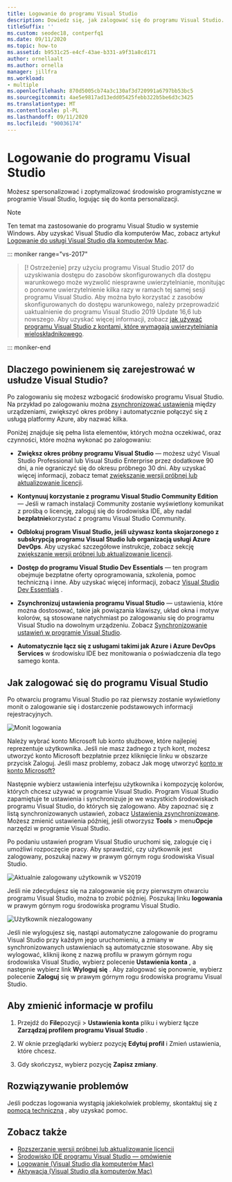```yaml
---
title: Logowanie do programu Visual Studio
description: Dowiedz się, jak zalogować się do programu Visual Studio.
titleSuffix: ''
ms.custom: seodec18, contperfq1
ms.date: 09/11/2020
ms.topic: how-to
ms.assetid: b9531c25-e4cf-43ae-b331-a9f31a8cd171
author: ornellaalt
ms.author: ornella
manager: jillfra
ms.workload:
- multiple
ms.openlocfilehash: 870d5005cb74a3c130af3d720991a6797bb53bc5
ms.sourcegitcommit: 4ae5e9817ad13edd05425febb322b5be6d3c3425
ms.translationtype: MT
ms.contentlocale: pl-PL
ms.lasthandoff: 09/11/2020
ms.locfileid: "90036174"
---
```

# <a name="sign-in-to-visual-studio"></a>Logowanie do programu Visual Studio

Możesz spersonalizować i zoptymalizować środowisko programistyczne w programie Visual Studio, logując się do konta personalizacji.

> [!NOTE]
> Ten temat ma zastosowanie do programu Visual Studio w systemie Windows. Aby uzyskać Visual Studio dla komputerów Mac, zobacz artykuł [Logowanie do usługi Visual Studio dla komputerów Mac](/visualstudio/mac/signing-in).

::: moniker range="vs-2017"

> [! Ostrzeżenie] przy użyciu programu Visual Studio 2017 do uzyskiwania dostępu do zasobów skonfigurowanych dla dostępu warunkowego może wyzwolić niesprawne uwierzytelnianie, monitując o ponowne uwierzytelnienie kilka razy w ramach tej samej sesji programu Visual Studio. 
> Aby można było korzystać z zasobów skonfigurowanych do dostępu warunkowego, należy przeprowadzić uaktualnienie do programu Visual Studio 2019 Update 16,6 lub nowszego. Aby uzyskać więcej informacji, zobacz [jak używać programu Visual Studio z kontami, które wymagają uwierzytelniania wieloskładnikowego](work-with-multi-factor-authentication.md).

::: moniker-end

## <a name="why-should-i-sign-in-to-visual-studio"></a>Dlaczego powinienem się zarejestrować w usłudze Visual Studio?

Po zalogowaniu się możesz wzbogacić środowisko programu Visual Studio. Na przykład po zalogowaniu można [zsynchronizować ustawienia](synchronized-settings-in-visual-studio.md) między urządzeniami, zwiększyć okres próbny i automatycznie połączyć się z usługą platformy Azure, aby nazwać kilka.

Poniżej znajduje się pełna lista elementów, których można oczekiwać, oraz czynności, które można wykonać po zalogowaniu:
- **Zwiększ okres próbny programu Visual Studio** — możesz użyć Visual Studio Professional lub Visual Studio Enterprise przez dodatkowe 90 dni, a nie ograniczyć się do okresu próbnego 30 dni. Aby uzyskać więcej informacji, zobacz temat [zwiększanie wersji próbnej lub aktualizowanie licencji](../ide/how-to-unlock-visual-studio.md).

- **Kontynuuj korzystanie z programu Visual Studio Community Edition** — Jeśli w ramach instalacji Community zostanie wyświetlony komunikat z prośbą o licencję, zaloguj się do środowiska IDE, aby nadal **bezpłatnie**korzystać z programu Visual Studio Community. 

- **Odblokuj program Visual Studio, jeśli używasz konta skojarzonego z subskrypcją programu Visual Studio lub organizacją usługi Azure DevOps**. Aby uzyskać szczegółowe instrukcje, zobacz sekcję [zwiększanie wersji próbnej lub aktualizowanie licencji](../ide/how-to-unlock-visual-studio.md).

- **Dostęp do programu Visual Studio Dev Essentials** — ten program obejmuje bezpłatne oferty oprogramowania, szkolenia, pomoc techniczną i inne. Aby uzyskać więcej informacji, zobacz [Visual Studio Dev Essentials](https://visualstudio.microsoft.com/dev-essentials/) .

- **Zsynchronizuj ustawienia programu Visual Studio** — ustawienia, które można dostosować, takie jak powiązania klawiszy, układ okna i motyw kolorów, są stosowane natychmiast po zalogowaniu się do programu Visual Studio na dowolnym urządzeniu. Zobacz [Synchronizowanie ustawień w programie Visual Studio](../ide/synchronized-settings-in-visual-studio.md).

- **Automatycznie łącz się z usługami takimi jak Azure i Azure DevOps Services** w środowisku IDE bez monitowania o poświadczenia dla tego samego konta.

## <a name="how-to-sign-in-to-visual-studio"></a>Jak zalogować się do programu Visual Studio

Po otwarciu programu Visual Studio po raz pierwszy zostanie wyświetlony monit o zalogowanie się i dostarczenie podstawowych informacji rejestracyjnych. 

![Monit logowania](../ide/media/vs2019_signinpopup.png)

Należy wybrać konto Microsoft lub konto służbowe, które najlepiej reprezentuje użytkownika. Jeśli nie masz żadnego z tych kont, możesz utworzyć konto Microsoft bezpłatnie przez kliknięcie linku w obszarze przycisk Zaloguj. Jeśli masz problemy, zobacz Jak mogę utworzyć [konto w konto Microsoft?](https://support.microsoft.com/help/4026324/microsoft-account-how-to-create)

Następnie wybierz ustawienia interfejsu użytkownika i kompozycję kolorów, których chcesz używać w programie Visual Studio. Program Visual Studio zapamiętuje te ustawienia i synchronizuje je we wszystkich środowiskach programu Visual Studio, do których się zalogowano. Aby zapoznać się z listą synchronizowanych ustawień, zobacz [Ustawienia zsynchronizowane](../ide/synchronized-settings-in-visual-studio.md). Możesz zmienić ustawienia później, jeśli otworzysz **Tools**  >  menu**Opcje** narzędzi w programie Visual Studio.

Po podaniu ustawień program Visual Studio uruchomi się, zaloguje cię i umożliwi rozpoczęcie pracy. Aby sprawdzić, czy użytkownik jest zalogowany, poszukaj nazwy w prawym górnym rogu środowiska Visual Studio.

![Aktualnie zalogowany użytkownik w VS2019](../ide/media/vs2019_username.png)

Jeśli nie zdecydujesz się na zalogowanie się przy pierwszym otwarciu programu Visual Studio, można to zrobić później. Poszukaj linku **logowania** w prawym górnym rogu środowiska programu Visual Studio. 

![Użytkownik niezalogowany](../ide/media/vs2019_usernotsignedin.png)

Jeśli nie wylogujesz się, nastąpi automatyczne zalogowanie do programu Visual Studio przy każdym jego uruchomieniu, a zmiany w synchronizowanych ustawieniach są automatycznie stosowane. Aby się wylogować, kliknij ikonę z nazwą profilu w prawym górnym rogu środowiska Visual Studio, wybierz polecenie **Ustawienia konta** , a następnie wybierz link **Wyloguj się** . Aby zalogować się ponownie, wybierz polecenie **Zaloguj** się w prawym górnym rogu środowiska programu Visual Studio.

## <a name="to-change-your-profile-information"></a>Aby zmienić informacje w profilu

1. Przejdź do **File**pozycji  >  **Ustawienia konta** pliku i wybierz łącze **Zarządzaj profilem programu Visual Studio** .

1. W oknie przeglądarki wybierz pozycję **Edytuj profil** i Zmień ustawienia, które chcesz.

1. Gdy skończysz, wybierz pozycję **Zapisz zmiany**.

## <a name="troubleshooting"></a>Rozwiązywanie problemów

Jeśli podczas logowania wystąpią jakiekolwiek problemy, skontaktuj się z [pomocą techniczną](https://visualstudio.microsoft.com/subscriptions/support/) , aby uzyskać pomoc.

## <a name="see-also"></a>Zobacz także

* [Rozszerzanie wersji próbnej lub aktualizowanie licencji](../ide/how-to-unlock-visual-studio.md)
* [Środowisko IDE programu Visual Studio — omówienie](../get-started/visual-studio-ide.md)
* [Logowanie (Visual Studio dla komputerów Mac)](/visualstudio/mac/signing-in)
* [Aktywacja (Visual Studio dla komputerów Mac)](/visualstudio/mac/activation)
